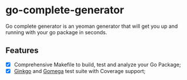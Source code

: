 # go-complete-generator
Go complete generator is an yeoman generator that will get you up and running with your go package in seconds.

## Features

- [x] Comprehensive Makefile to build, test and analyze your Go Package;
- [x] [Ginkgo](https://onsi.github.io/ginkgo/) and [Gomega](http://onsi.github.io/gomega/) test suite with Coverage support;
